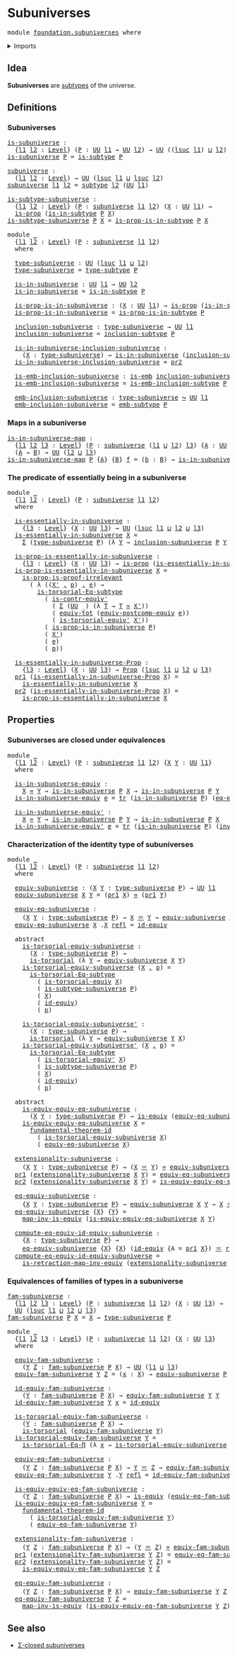# Subuniverses

<pre class="Agda"><a id="25" class="Keyword">module</a> <a id="32" href="foundation.subuniverses.html" class="Module">foundation.subuniverses</a> <a id="56" class="Keyword">where</a>
</pre>
<details><summary>Imports</summary>

<pre class="Agda"><a id="112" class="Keyword">open</a> <a id="117" class="Keyword">import</a> <a id="124" href="foundation.dependent-pair-types.html" class="Module">foundation.dependent-pair-types</a>
<a id="156" class="Keyword">open</a> <a id="161" class="Keyword">import</a> <a id="168" href="foundation.equality-dependent-function-types.html" class="Module">foundation.equality-dependent-function-types</a>
<a id="213" class="Keyword">open</a> <a id="218" class="Keyword">import</a> <a id="225" href="foundation.equivalences.html" class="Module">foundation.equivalences</a>
<a id="249" class="Keyword">open</a> <a id="254" class="Keyword">import</a> <a id="261" href="foundation.fundamental-theorem-of-identity-types.html" class="Module">foundation.fundamental-theorem-of-identity-types</a>
<a id="310" class="Keyword">open</a> <a id="315" class="Keyword">import</a> <a id="322" href="foundation.subtype-identity-principle.html" class="Module">foundation.subtype-identity-principle</a>
<a id="360" class="Keyword">open</a> <a id="365" class="Keyword">import</a> <a id="372" href="foundation.univalence.html" class="Module">foundation.univalence</a>
<a id="394" class="Keyword">open</a> <a id="399" class="Keyword">import</a> <a id="406" href="foundation.universe-levels.html" class="Module">foundation.universe-levels</a>

<a id="434" class="Keyword">open</a> <a id="439" class="Keyword">import</a> <a id="446" href="foundation-core.contractible-types.html" class="Module">foundation-core.contractible-types</a>
<a id="481" class="Keyword">open</a> <a id="486" class="Keyword">import</a> <a id="493" href="foundation-core.embeddings.html" class="Module">foundation-core.embeddings</a>
<a id="520" class="Keyword">open</a> <a id="525" class="Keyword">import</a> <a id="532" href="foundation-core.fibers-of-maps.html" class="Module">foundation-core.fibers-of-maps</a>
<a id="563" class="Keyword">open</a> <a id="568" class="Keyword">import</a> <a id="575" href="foundation-core.functoriality-dependent-pair-types.html" class="Module">foundation-core.functoriality-dependent-pair-types</a>
<a id="626" class="Keyword">open</a> <a id="631" class="Keyword">import</a> <a id="638" href="foundation-core.identity-types.html" class="Module">foundation-core.identity-types</a>
<a id="669" class="Keyword">open</a> <a id="674" class="Keyword">import</a> <a id="681" href="foundation-core.propositions.html" class="Module">foundation-core.propositions</a>
<a id="710" class="Keyword">open</a> <a id="715" class="Keyword">import</a> <a id="722" href="foundation-core.subtypes.html" class="Module">foundation-core.subtypes</a>
<a id="747" class="Keyword">open</a> <a id="752" class="Keyword">import</a> <a id="759" href="foundation-core.torsorial-type-families.html" class="Module">foundation-core.torsorial-type-families</a>
<a id="799" class="Keyword">open</a> <a id="804" class="Keyword">import</a> <a id="811" href="foundation-core.transport-along-identifications.html" class="Module">foundation-core.transport-along-identifications</a>
</pre>
</details>

## Idea

**Subuniverses** are [subtypes](foundation-core.subtypes.md) of the universe.

## Definitions

### Subuniverses

<pre class="Agda"><a id="is-subuniverse"></a><a id="1006" href="foundation.subuniverses.html#1006" class="Function">is-subuniverse</a> <a id="1021" class="Symbol">:</a>
  <a id="1025" class="Symbol">{</a><a id="1026" href="foundation.subuniverses.html#1026" class="Bound">l1</a> <a id="1029" href="foundation.subuniverses.html#1029" class="Bound">l2</a> <a id="1032" class="Symbol">:</a> <a id="1034" href="Agda.Primitive.html#742" class="Postulate">Level</a><a id="1039" class="Symbol">}</a> <a id="1041" class="Symbol">(</a><a id="1042" href="foundation.subuniverses.html#1042" class="Bound">P</a> <a id="1044" class="Symbol">:</a> <a id="1046" href="Agda.Primitive.html#388" class="Primitive">UU</a> <a id="1049" href="foundation.subuniverses.html#1026" class="Bound">l1</a> <a id="1052" class="Symbol">→</a> <a id="1054" href="Agda.Primitive.html#388" class="Primitive">UU</a> <a id="1057" href="foundation.subuniverses.html#1029" class="Bound">l2</a><a id="1059" class="Symbol">)</a> <a id="1061" class="Symbol">→</a> <a id="1063" href="Agda.Primitive.html#388" class="Primitive">UU</a> <a id="1066" class="Symbol">((</a><a id="1068" href="Agda.Primitive.html#931" class="Primitive">lsuc</a> <a id="1073" href="foundation.subuniverses.html#1026" class="Bound">l1</a><a id="1075" class="Symbol">)</a> <a id="1077" href="Agda.Primitive.html#961" class="Primitive Operator">⊔</a> <a id="1079" href="foundation.subuniverses.html#1029" class="Bound">l2</a><a id="1081" class="Symbol">)</a>
<a id="1083" href="foundation.subuniverses.html#1006" class="Function">is-subuniverse</a> <a id="1098" href="foundation.subuniverses.html#1098" class="Bound">P</a> <a id="1100" class="Symbol">=</a> <a id="1102" href="foundation-core.subtypes.html#1274" class="Function">is-subtype</a> <a id="1113" href="foundation.subuniverses.html#1098" class="Bound">P</a>

<a id="subuniverse"></a><a id="1116" href="foundation.subuniverses.html#1116" class="Function">subuniverse</a> <a id="1128" class="Symbol">:</a>
  <a id="1132" class="Symbol">(</a><a id="1133" href="foundation.subuniverses.html#1133" class="Bound">l1</a> <a id="1136" href="foundation.subuniverses.html#1136" class="Bound">l2</a> <a id="1139" class="Symbol">:</a> <a id="1141" href="Agda.Primitive.html#742" class="Postulate">Level</a><a id="1146" class="Symbol">)</a> <a id="1148" class="Symbol">→</a> <a id="1150" href="Agda.Primitive.html#388" class="Primitive">UU</a> <a id="1153" class="Symbol">(</a><a id="1154" href="Agda.Primitive.html#931" class="Primitive">lsuc</a> <a id="1159" href="foundation.subuniverses.html#1133" class="Bound">l1</a> <a id="1162" href="Agda.Primitive.html#961" class="Primitive Operator">⊔</a> <a id="1164" href="Agda.Primitive.html#931" class="Primitive">lsuc</a> <a id="1169" href="foundation.subuniverses.html#1136" class="Bound">l2</a><a id="1171" class="Symbol">)</a>
<a id="1173" href="foundation.subuniverses.html#1116" class="Function">subuniverse</a> <a id="1185" href="foundation.subuniverses.html#1185" class="Bound">l1</a> <a id="1188" href="foundation.subuniverses.html#1188" class="Bound">l2</a> <a id="1191" class="Symbol">=</a> <a id="1193" href="foundation-core.subtypes.html#1397" class="Function">subtype</a> <a id="1201" href="foundation.subuniverses.html#1188" class="Bound">l2</a> <a id="1204" class="Symbol">(</a><a id="1205" href="Agda.Primitive.html#388" class="Primitive">UU</a> <a id="1208" href="foundation.subuniverses.html#1185" class="Bound">l1</a><a id="1210" class="Symbol">)</a>

<a id="is-subtype-subuniverse"></a><a id="1213" href="foundation.subuniverses.html#1213" class="Function">is-subtype-subuniverse</a> <a id="1236" class="Symbol">:</a>
  <a id="1240" class="Symbol">{</a><a id="1241" href="foundation.subuniverses.html#1241" class="Bound">l1</a> <a id="1244" href="foundation.subuniverses.html#1244" class="Bound">l2</a> <a id="1247" class="Symbol">:</a> <a id="1249" href="Agda.Primitive.html#742" class="Postulate">Level</a><a id="1254" class="Symbol">}</a> <a id="1256" class="Symbol">(</a><a id="1257" href="foundation.subuniverses.html#1257" class="Bound">P</a> <a id="1259" class="Symbol">:</a> <a id="1261" href="foundation.subuniverses.html#1116" class="Function">subuniverse</a> <a id="1273" href="foundation.subuniverses.html#1241" class="Bound">l1</a> <a id="1276" href="foundation.subuniverses.html#1244" class="Bound">l2</a><a id="1278" class="Symbol">)</a> <a id="1280" class="Symbol">(</a><a id="1281" href="foundation.subuniverses.html#1281" class="Bound">X</a> <a id="1283" class="Symbol">:</a> <a id="1285" href="Agda.Primitive.html#388" class="Primitive">UU</a> <a id="1288" href="foundation.subuniverses.html#1241" class="Bound">l1</a><a id="1290" class="Symbol">)</a> <a id="1292" class="Symbol">→</a>
  <a id="1296" href="foundation-core.propositions.html#867" class="Function">is-prop</a> <a id="1304" class="Symbol">(</a><a id="1305" href="foundation-core.subtypes.html#1558" class="Function">is-in-subtype</a> <a id="1319" href="foundation.subuniverses.html#1257" class="Bound">P</a> <a id="1321" href="foundation.subuniverses.html#1281" class="Bound">X</a><a id="1322" class="Symbol">)</a>
<a id="1324" href="foundation.subuniverses.html#1213" class="Function">is-subtype-subuniverse</a> <a id="1347" href="foundation.subuniverses.html#1347" class="Bound">P</a> <a id="1349" href="foundation.subuniverses.html#1349" class="Bound">X</a> <a id="1351" class="Symbol">=</a> <a id="1353" href="foundation-core.subtypes.html#1623" class="Function">is-prop-is-in-subtype</a> <a id="1375" href="foundation.subuniverses.html#1347" class="Bound">P</a> <a id="1377" href="foundation.subuniverses.html#1349" class="Bound">X</a>

<a id="1380" class="Keyword">module</a> <a id="1387" href="foundation.subuniverses.html#1387" class="Module">_</a>
  <a id="1391" class="Symbol">{</a><a id="1392" href="foundation.subuniverses.html#1392" class="Bound">l1</a> <a id="1395" href="foundation.subuniverses.html#1395" class="Bound">l2</a> <a id="1398" class="Symbol">:</a> <a id="1400" href="Agda.Primitive.html#742" class="Postulate">Level</a><a id="1405" class="Symbol">}</a> <a id="1407" class="Symbol">(</a><a id="1408" href="foundation.subuniverses.html#1408" class="Bound">P</a> <a id="1410" class="Symbol">:</a> <a id="1412" href="foundation.subuniverses.html#1116" class="Function">subuniverse</a> <a id="1424" href="foundation.subuniverses.html#1392" class="Bound">l1</a> <a id="1427" href="foundation.subuniverses.html#1395" class="Bound">l2</a><a id="1429" class="Symbol">)</a>
  <a id="1433" class="Keyword">where</a>

  <a id="1442" href="foundation.subuniverses.html#1442" class="Function">type-subuniverse</a> <a id="1459" class="Symbol">:</a> <a id="1461" href="Agda.Primitive.html#388" class="Primitive">UU</a> <a id="1464" class="Symbol">(</a><a id="1465" href="Agda.Primitive.html#931" class="Primitive">lsuc</a> <a id="1470" href="foundation.subuniverses.html#1392" class="Bound">l1</a> <a id="1473" href="Agda.Primitive.html#961" class="Primitive Operator">⊔</a> <a id="1475" href="foundation.subuniverses.html#1395" class="Bound">l2</a><a id="1477" class="Symbol">)</a>
  <a id="1481" href="foundation.subuniverses.html#1442" class="Function">type-subuniverse</a> <a id="1498" class="Symbol">=</a> <a id="1500" href="foundation-core.subtypes.html#1738" class="Function">type-subtype</a> <a id="1513" href="foundation.subuniverses.html#1408" class="Bound">P</a>

  <a id="1518" href="foundation.subuniverses.html#1518" class="Function">is-in-subuniverse</a> <a id="1536" class="Symbol">:</a> <a id="1538" href="Agda.Primitive.html#388" class="Primitive">UU</a> <a id="1541" href="foundation.subuniverses.html#1392" class="Bound">l1</a> <a id="1544" class="Symbol">→</a> <a id="1546" href="Agda.Primitive.html#388" class="Primitive">UU</a> <a id="1549" href="foundation.subuniverses.html#1395" class="Bound">l2</a>
  <a id="1554" href="foundation.subuniverses.html#1518" class="Function">is-in-subuniverse</a> <a id="1572" class="Symbol">=</a> <a id="1574" href="foundation-core.subtypes.html#1558" class="Function">is-in-subtype</a> <a id="1588" href="foundation.subuniverses.html#1408" class="Bound">P</a>

  <a id="1593" href="foundation.subuniverses.html#1593" class="Function">is-prop-is-in-subuniverse</a> <a id="1619" class="Symbol">:</a> <a id="1621" class="Symbol">(</a><a id="1622" href="foundation.subuniverses.html#1622" class="Bound">X</a> <a id="1624" class="Symbol">:</a> <a id="1626" href="Agda.Primitive.html#388" class="Primitive">UU</a> <a id="1629" href="foundation.subuniverses.html#1392" class="Bound">l1</a><a id="1631" class="Symbol">)</a> <a id="1633" class="Symbol">→</a> <a id="1635" href="foundation-core.propositions.html#867" class="Function">is-prop</a> <a id="1643" class="Symbol">(</a><a id="1644" href="foundation.subuniverses.html#1518" class="Function">is-in-subuniverse</a> <a id="1662" href="foundation.subuniverses.html#1622" class="Bound">X</a><a id="1663" class="Symbol">)</a>
  <a id="1667" href="foundation.subuniverses.html#1593" class="Function">is-prop-is-in-subuniverse</a> <a id="1693" class="Symbol">=</a> <a id="1695" href="foundation-core.subtypes.html#1623" class="Function">is-prop-is-in-subtype</a> <a id="1717" href="foundation.subuniverses.html#1408" class="Bound">P</a>

  <a id="1722" href="foundation.subuniverses.html#1722" class="Function">inclusion-subuniverse</a> <a id="1744" class="Symbol">:</a> <a id="1746" href="foundation.subuniverses.html#1442" class="Function">type-subuniverse</a> <a id="1763" class="Symbol">→</a> <a id="1765" href="Agda.Primitive.html#388" class="Primitive">UU</a> <a id="1768" href="foundation.subuniverses.html#1392" class="Bound">l1</a>
  <a id="1773" href="foundation.subuniverses.html#1722" class="Function">inclusion-subuniverse</a> <a id="1795" class="Symbol">=</a> <a id="1797" href="foundation-core.subtypes.html#1804" class="Function">inclusion-subtype</a> <a id="1815" href="foundation.subuniverses.html#1408" class="Bound">P</a>

  <a id="1820" href="foundation.subuniverses.html#1820" class="Function">is-in-subuniverse-inclusion-subuniverse</a> <a id="1860" class="Symbol">:</a>
    <a id="1866" class="Symbol">(</a><a id="1867" href="foundation.subuniverses.html#1867" class="Bound">X</a> <a id="1869" class="Symbol">:</a> <a id="1871" href="foundation.subuniverses.html#1442" class="Function">type-subuniverse</a><a id="1887" class="Symbol">)</a> <a id="1889" class="Symbol">→</a> <a id="1891" href="foundation.subuniverses.html#1518" class="Function">is-in-subuniverse</a> <a id="1909" class="Symbol">(</a><a id="1910" href="foundation.subuniverses.html#1722" class="Function">inclusion-subuniverse</a> <a id="1932" href="foundation.subuniverses.html#1867" class="Bound">X</a><a id="1933" class="Symbol">)</a>
  <a id="1937" href="foundation.subuniverses.html#1820" class="Function">is-in-subuniverse-inclusion-subuniverse</a> <a id="1977" class="Symbol">=</a> <a id="1979" href="foundation.dependent-pair-types.html#615" class="Field">pr2</a>

  <a id="1986" href="foundation.subuniverses.html#1986" class="Function">is-emb-inclusion-subuniverse</a> <a id="2015" class="Symbol">:</a> <a id="2017" href="foundation-core.embeddings.html#1086" class="Function">is-emb</a> <a id="2024" href="foundation.subuniverses.html#1722" class="Function">inclusion-subuniverse</a>
  <a id="2048" href="foundation.subuniverses.html#1986" class="Function">is-emb-inclusion-subuniverse</a> <a id="2077" class="Symbol">=</a> <a id="2079" href="foundation-core.subtypes.html#4830" class="Function">is-emb-inclusion-subtype</a> <a id="2104" href="foundation.subuniverses.html#1408" class="Bound">P</a>

  <a id="2109" href="foundation.subuniverses.html#2109" class="Function">emb-inclusion-subuniverse</a> <a id="2135" class="Symbol">:</a> <a id="2137" href="foundation.subuniverses.html#1442" class="Function">type-subuniverse</a> <a id="2154" href="foundation-core.embeddings.html#1495" class="Function Operator">↪</a> <a id="2156" href="Agda.Primitive.html#388" class="Primitive">UU</a> <a id="2159" href="foundation.subuniverses.html#1392" class="Bound">l1</a>
  <a id="2164" href="foundation.subuniverses.html#2109" class="Function">emb-inclusion-subuniverse</a> <a id="2190" class="Symbol">=</a> <a id="2192" href="foundation-core.subtypes.html#4988" class="Function">emb-subtype</a> <a id="2204" href="foundation.subuniverses.html#1408" class="Bound">P</a>
</pre>
### Maps in a subuniverse

<pre class="Agda"><a id="is-in-subuniverse-map"></a><a id="2246" href="foundation.subuniverses.html#2246" class="Function">is-in-subuniverse-map</a> <a id="2268" class="Symbol">:</a>
  <a id="2272" class="Symbol">{</a><a id="2273" href="foundation.subuniverses.html#2273" class="Bound">l1</a> <a id="2276" href="foundation.subuniverses.html#2276" class="Bound">l2</a> <a id="2279" href="foundation.subuniverses.html#2279" class="Bound">l3</a> <a id="2282" class="Symbol">:</a> <a id="2284" href="Agda.Primitive.html#742" class="Postulate">Level</a><a id="2289" class="Symbol">}</a> <a id="2291" class="Symbol">(</a><a id="2292" href="foundation.subuniverses.html#2292" class="Bound">P</a> <a id="2294" class="Symbol">:</a> <a id="2296" href="foundation.subuniverses.html#1116" class="Function">subuniverse</a> <a id="2308" class="Symbol">(</a><a id="2309" href="foundation.subuniverses.html#2273" class="Bound">l1</a> <a id="2312" href="Agda.Primitive.html#961" class="Primitive Operator">⊔</a> <a id="2314" href="foundation.subuniverses.html#2276" class="Bound">l2</a><a id="2316" class="Symbol">)</a> <a id="2318" href="foundation.subuniverses.html#2279" class="Bound">l3</a><a id="2320" class="Symbol">)</a> <a id="2322" class="Symbol">{</a><a id="2323" href="foundation.subuniverses.html#2323" class="Bound">A</a> <a id="2325" class="Symbol">:</a> <a id="2327" href="Agda.Primitive.html#388" class="Primitive">UU</a> <a id="2330" href="foundation.subuniverses.html#2273" class="Bound">l1</a><a id="2332" class="Symbol">}</a> <a id="2334" class="Symbol">{</a><a id="2335" href="foundation.subuniverses.html#2335" class="Bound">B</a> <a id="2337" class="Symbol">:</a> <a id="2339" href="Agda.Primitive.html#388" class="Primitive">UU</a> <a id="2342" href="foundation.subuniverses.html#2276" class="Bound">l2</a><a id="2344" class="Symbol">}</a> <a id="2346" class="Symbol">→</a>
  <a id="2350" class="Symbol">(</a><a id="2351" href="foundation.subuniverses.html#2323" class="Bound">A</a> <a id="2353" class="Symbol">→</a> <a id="2355" href="foundation.subuniverses.html#2335" class="Bound">B</a><a id="2356" class="Symbol">)</a> <a id="2358" class="Symbol">→</a> <a id="2360" href="Agda.Primitive.html#388" class="Primitive">UU</a> <a id="2363" class="Symbol">(</a><a id="2364" href="foundation.subuniverses.html#2276" class="Bound">l2</a> <a id="2367" href="Agda.Primitive.html#961" class="Primitive Operator">⊔</a> <a id="2369" href="foundation.subuniverses.html#2279" class="Bound">l3</a><a id="2371" class="Symbol">)</a>
<a id="2373" href="foundation.subuniverses.html#2246" class="Function">is-in-subuniverse-map</a> <a id="2395" href="foundation.subuniverses.html#2395" class="Bound">P</a> <a id="2397" class="Symbol">{</a><a id="2398" href="foundation.subuniverses.html#2398" class="Bound">A</a><a id="2399" class="Symbol">}</a> <a id="2401" class="Symbol">{</a><a id="2402" href="foundation.subuniverses.html#2402" class="Bound">B</a><a id="2403" class="Symbol">}</a> <a id="2405" href="foundation.subuniverses.html#2405" class="Bound">f</a> <a id="2407" class="Symbol">=</a> <a id="2409" class="Symbol">(</a><a id="2410" href="foundation.subuniverses.html#2410" class="Bound">b</a> <a id="2412" class="Symbol">:</a> <a id="2414" href="foundation.subuniverses.html#2402" class="Bound">B</a><a id="2415" class="Symbol">)</a> <a id="2417" class="Symbol">→</a> <a id="2419" href="foundation.subuniverses.html#1518" class="Function">is-in-subuniverse</a> <a id="2437" href="foundation.subuniverses.html#2395" class="Bound">P</a> <a id="2439" class="Symbol">(</a><a id="2440" href="foundation-core.fibers-of-maps.html#938" class="Function">fiber</a> <a id="2446" href="foundation.subuniverses.html#2405" class="Bound">f</a> <a id="2448" href="foundation.subuniverses.html#2410" class="Bound">b</a><a id="2449" class="Symbol">)</a>
</pre>
### The predicate of essentially being in a subuniverse

<pre class="Agda"><a id="2521" class="Keyword">module</a> <a id="2528" href="foundation.subuniverses.html#2528" class="Module">_</a>
  <a id="2532" class="Symbol">{</a><a id="2533" href="foundation.subuniverses.html#2533" class="Bound">l1</a> <a id="2536" href="foundation.subuniverses.html#2536" class="Bound">l2</a> <a id="2539" class="Symbol">:</a> <a id="2541" href="Agda.Primitive.html#742" class="Postulate">Level</a><a id="2546" class="Symbol">}</a> <a id="2548" class="Symbol">(</a><a id="2549" href="foundation.subuniverses.html#2549" class="Bound">P</a> <a id="2551" class="Symbol">:</a> <a id="2553" href="foundation.subuniverses.html#1116" class="Function">subuniverse</a> <a id="2565" href="foundation.subuniverses.html#2533" class="Bound">l1</a> <a id="2568" href="foundation.subuniverses.html#2536" class="Bound">l2</a><a id="2570" class="Symbol">)</a>
  <a id="2574" class="Keyword">where</a>

  <a id="2583" href="foundation.subuniverses.html#2583" class="Function">is-essentially-in-subuniverse</a> <a id="2613" class="Symbol">:</a>
    <a id="2619" class="Symbol">{</a><a id="2620" href="foundation.subuniverses.html#2620" class="Bound">l3</a> <a id="2623" class="Symbol">:</a> <a id="2625" href="Agda.Primitive.html#742" class="Postulate">Level</a><a id="2630" class="Symbol">}</a> <a id="2632" class="Symbol">(</a><a id="2633" href="foundation.subuniverses.html#2633" class="Bound">X</a> <a id="2635" class="Symbol">:</a> <a id="2637" href="Agda.Primitive.html#388" class="Primitive">UU</a> <a id="2640" href="foundation.subuniverses.html#2620" class="Bound">l3</a><a id="2642" class="Symbol">)</a> <a id="2644" class="Symbol">→</a> <a id="2646" href="Agda.Primitive.html#388" class="Primitive">UU</a> <a id="2649" class="Symbol">(</a><a id="2650" href="Agda.Primitive.html#931" class="Primitive">lsuc</a> <a id="2655" href="foundation.subuniverses.html#2533" class="Bound">l1</a> <a id="2658" href="Agda.Primitive.html#961" class="Primitive Operator">⊔</a> <a id="2660" href="foundation.subuniverses.html#2536" class="Bound">l2</a> <a id="2663" href="Agda.Primitive.html#961" class="Primitive Operator">⊔</a> <a id="2665" href="foundation.subuniverses.html#2620" class="Bound">l3</a><a id="2667" class="Symbol">)</a>
  <a id="2671" href="foundation.subuniverses.html#2583" class="Function">is-essentially-in-subuniverse</a> <a id="2701" href="foundation.subuniverses.html#2701" class="Bound">X</a> <a id="2703" class="Symbol">=</a>
    <a id="2709" href="foundation.dependent-pair-types.html#505" class="Record">Σ</a> <a id="2711" class="Symbol">(</a><a id="2712" href="foundation.subuniverses.html#1442" class="Function">type-subuniverse</a> <a id="2729" href="foundation.subuniverses.html#2549" class="Bound">P</a><a id="2730" class="Symbol">)</a> <a id="2732" class="Symbol">(λ</a> <a id="2735" href="foundation.subuniverses.html#2735" class="Bound">Y</a> <a id="2737" class="Symbol">→</a> <a id="2739" href="foundation.subuniverses.html#1722" class="Function">inclusion-subuniverse</a> <a id="2761" href="foundation.subuniverses.html#2549" class="Bound">P</a> <a id="2763" href="foundation.subuniverses.html#2735" class="Bound">Y</a> <a id="2765" href="foundation-core.equivalences.html#2669" class="Function Operator">≃</a> <a id="2767" href="foundation.subuniverses.html#2701" class="Bound">X</a><a id="2768" class="Symbol">)</a>

  <a id="2773" href="foundation.subuniverses.html#2773" class="Function">is-prop-is-essentially-in-subuniverse</a> <a id="2811" class="Symbol">:</a>
    <a id="2817" class="Symbol">{</a><a id="2818" href="foundation.subuniverses.html#2818" class="Bound">l3</a> <a id="2821" class="Symbol">:</a> <a id="2823" href="Agda.Primitive.html#742" class="Postulate">Level</a><a id="2828" class="Symbol">}</a> <a id="2830" class="Symbol">(</a><a id="2831" href="foundation.subuniverses.html#2831" class="Bound">X</a> <a id="2833" class="Symbol">:</a> <a id="2835" href="Agda.Primitive.html#388" class="Primitive">UU</a> <a id="2838" href="foundation.subuniverses.html#2818" class="Bound">l3</a><a id="2840" class="Symbol">)</a> <a id="2842" class="Symbol">→</a> <a id="2844" href="foundation-core.propositions.html#867" class="Function">is-prop</a> <a id="2852" class="Symbol">(</a><a id="2853" href="foundation.subuniverses.html#2583" class="Function">is-essentially-in-subuniverse</a> <a id="2883" href="foundation.subuniverses.html#2831" class="Bound">X</a><a id="2884" class="Symbol">)</a>
  <a id="2888" href="foundation.subuniverses.html#2773" class="Function">is-prop-is-essentially-in-subuniverse</a> <a id="2926" href="foundation.subuniverses.html#2926" class="Bound">X</a> <a id="2928" class="Symbol">=</a>
    <a id="2934" href="foundation-core.propositions.html#2764" class="Function">is-prop-is-proof-irrelevant</a>
      <a id="2968" class="Symbol">(</a> <a id="2970" class="Symbol">λ</a> <a id="2972" class="Symbol">((</a><a id="2974" href="foundation.subuniverses.html#2974" class="Bound">X&#39;</a> <a id="2977" href="foundation.dependent-pair-types.html#689" class="InductiveConstructor Operator">,</a> <a id="2979" href="foundation.subuniverses.html#2979" class="Bound">p</a><a id="2980" class="Symbol">)</a> <a id="2982" href="foundation.dependent-pair-types.html#689" class="InductiveConstructor Operator">,</a> <a id="2984" href="foundation.subuniverses.html#2984" class="Bound">e</a><a id="2985" class="Symbol">)</a> <a id="2987" class="Symbol">→</a>
        <a id="2997" href="foundation.subtype-identity-principle.html#1328" class="Function">is-torsorial-Eq-subtype</a>
          <a id="3031" class="Symbol">(</a> <a id="3033" href="foundation-core.contractible-types.html#4125" class="Function">is-contr-equiv&#39;</a>
            <a id="3061" class="Symbol">(</a> <a id="3063" href="foundation.dependent-pair-types.html#505" class="Record">Σ</a> <a id="3065" class="Symbol">(</a><a id="3066" href="Agda.Primitive.html#388" class="Primitive">UU</a> <a id="3069" class="Symbol">_)</a> <a id="3072" class="Symbol">(λ</a> <a id="3075" href="foundation.subuniverses.html#3075" class="Bound">T</a> <a id="3077" class="Symbol">→</a> <a id="3079" href="foundation.subuniverses.html#3075" class="Bound">T</a> <a id="3081" href="foundation-core.equivalences.html#2669" class="Function Operator">≃</a> <a id="3083" href="foundation.subuniverses.html#2974" class="Bound">X&#39;</a><a id="3085" class="Symbol">))</a>
            <a id="3100" class="Symbol">(</a> <a id="3102" href="foundation-core.functoriality-dependent-pair-types.html#6989" class="Function">equiv-tot</a> <a id="3112" class="Symbol">(</a><a id="3113" href="foundation.equivalences.html#23566" class="Function">equiv-postcomp-equiv</a> <a id="3134" href="foundation.subuniverses.html#2984" class="Bound">e</a><a id="3135" class="Symbol">))</a>
            <a id="3150" class="Symbol">(</a> <a id="3152" href="foundation.univalence.html#3228" class="Function">is-torsorial-equiv&#39;</a> <a id="3172" href="foundation.subuniverses.html#2974" class="Bound">X&#39;</a><a id="3174" class="Symbol">))</a>
          <a id="3187" class="Symbol">(</a> <a id="3189" href="foundation.subuniverses.html#1593" class="Function">is-prop-is-in-subuniverse</a> <a id="3215" href="foundation.subuniverses.html#2549" class="Bound">P</a><a id="3216" class="Symbol">)</a>
          <a id="3228" class="Symbol">(</a> <a id="3230" href="foundation.subuniverses.html#2974" class="Bound">X&#39;</a><a id="3232" class="Symbol">)</a>
          <a id="3244" class="Symbol">(</a> <a id="3246" href="foundation.subuniverses.html#2984" class="Bound">e</a><a id="3247" class="Symbol">)</a>
          <a id="3259" class="Symbol">(</a> <a id="3261" href="foundation.subuniverses.html#2979" class="Bound">p</a><a id="3262" class="Symbol">))</a>

  <a id="3268" href="foundation.subuniverses.html#3268" class="Function">is-essentially-in-subuniverse-Prop</a> <a id="3303" class="Symbol">:</a>
    <a id="3309" class="Symbol">{</a><a id="3310" href="foundation.subuniverses.html#3310" class="Bound">l3</a> <a id="3313" class="Symbol">:</a> <a id="3315" href="Agda.Primitive.html#742" class="Postulate">Level</a><a id="3320" class="Symbol">}</a> <a id="3322" class="Symbol">(</a><a id="3323" href="foundation.subuniverses.html#3323" class="Bound">X</a> <a id="3325" class="Symbol">:</a> <a id="3327" href="Agda.Primitive.html#388" class="Primitive">UU</a> <a id="3330" href="foundation.subuniverses.html#3310" class="Bound">l3</a><a id="3332" class="Symbol">)</a> <a id="3334" class="Symbol">→</a> <a id="3336" href="foundation-core.propositions.html#949" class="Function">Prop</a> <a id="3341" class="Symbol">(</a><a id="3342" href="Agda.Primitive.html#931" class="Primitive">lsuc</a> <a id="3347" href="foundation.subuniverses.html#2533" class="Bound">l1</a> <a id="3350" href="Agda.Primitive.html#961" class="Primitive Operator">⊔</a> <a id="3352" href="foundation.subuniverses.html#2536" class="Bound">l2</a> <a id="3355" href="Agda.Primitive.html#961" class="Primitive Operator">⊔</a> <a id="3357" href="foundation.subuniverses.html#3310" class="Bound">l3</a><a id="3359" class="Symbol">)</a>
  <a id="3363" href="foundation.dependent-pair-types.html#603" class="Field">pr1</a> <a id="3367" class="Symbol">(</a><a id="3368" href="foundation.subuniverses.html#3268" class="Function">is-essentially-in-subuniverse-Prop</a> <a id="3403" href="foundation.subuniverses.html#3403" class="Bound">X</a><a id="3404" class="Symbol">)</a> <a id="3406" class="Symbol">=</a>
    <a id="3412" href="foundation.subuniverses.html#2583" class="Function">is-essentially-in-subuniverse</a> <a id="3442" href="foundation.subuniverses.html#3403" class="Bound">X</a>
  <a id="3446" href="foundation.dependent-pair-types.html#615" class="Field">pr2</a> <a id="3450" class="Symbol">(</a><a id="3451" href="foundation.subuniverses.html#3268" class="Function">is-essentially-in-subuniverse-Prop</a> <a id="3486" href="foundation.subuniverses.html#3486" class="Bound">X</a><a id="3487" class="Symbol">)</a> <a id="3489" class="Symbol">=</a>
    <a id="3495" href="foundation.subuniverses.html#2773" class="Function">is-prop-is-essentially-in-subuniverse</a> <a id="3533" href="foundation.subuniverses.html#3486" class="Bound">X</a>
</pre>
## Properties

### Subuniverses are closed under equivalences

<pre class="Agda"><a id="3611" class="Keyword">module</a> <a id="3618" href="foundation.subuniverses.html#3618" class="Module">_</a>
  <a id="3622" class="Symbol">{</a><a id="3623" href="foundation.subuniverses.html#3623" class="Bound">l1</a> <a id="3626" href="foundation.subuniverses.html#3626" class="Bound">l2</a> <a id="3629" class="Symbol">:</a> <a id="3631" href="Agda.Primitive.html#742" class="Postulate">Level</a><a id="3636" class="Symbol">}</a> <a id="3638" class="Symbol">(</a><a id="3639" href="foundation.subuniverses.html#3639" class="Bound">P</a> <a id="3641" class="Symbol">:</a> <a id="3643" href="foundation.subuniverses.html#1116" class="Function">subuniverse</a> <a id="3655" href="foundation.subuniverses.html#3623" class="Bound">l1</a> <a id="3658" href="foundation.subuniverses.html#3626" class="Bound">l2</a><a id="3660" class="Symbol">)</a> <a id="3662" class="Symbol">{</a><a id="3663" href="foundation.subuniverses.html#3663" class="Bound">X</a> <a id="3665" href="foundation.subuniverses.html#3665" class="Bound">Y</a> <a id="3667" class="Symbol">:</a> <a id="3669" href="Agda.Primitive.html#388" class="Primitive">UU</a> <a id="3672" href="foundation.subuniverses.html#3623" class="Bound">l1</a><a id="3674" class="Symbol">}</a>
  <a id="3678" class="Keyword">where</a>

  <a id="3687" href="foundation.subuniverses.html#3687" class="Function">is-in-subuniverse-equiv</a> <a id="3711" class="Symbol">:</a>
    <a id="3717" href="foundation.subuniverses.html#3663" class="Bound">X</a> <a id="3719" href="foundation-core.equivalences.html#2669" class="Function Operator">≃</a> <a id="3721" href="foundation.subuniverses.html#3665" class="Bound">Y</a> <a id="3723" class="Symbol">→</a> <a id="3725" href="foundation.subuniverses.html#1518" class="Function">is-in-subuniverse</a> <a id="3743" href="foundation.subuniverses.html#3639" class="Bound">P</a> <a id="3745" href="foundation.subuniverses.html#3663" class="Bound">X</a> <a id="3747" class="Symbol">→</a> <a id="3749" href="foundation.subuniverses.html#1518" class="Function">is-in-subuniverse</a> <a id="3767" href="foundation.subuniverses.html#3639" class="Bound">P</a> <a id="3769" href="foundation.subuniverses.html#3665" class="Bound">Y</a>
  <a id="3773" href="foundation.subuniverses.html#3687" class="Function">is-in-subuniverse-equiv</a> <a id="3797" href="foundation.subuniverses.html#3797" class="Bound">e</a> <a id="3799" class="Symbol">=</a> <a id="3801" href="foundation-core.transport-along-identifications.html#832" class="Function">tr</a> <a id="3804" class="Symbol">(</a><a id="3805" href="foundation.subuniverses.html#1518" class="Function">is-in-subuniverse</a> <a id="3823" href="foundation.subuniverses.html#3639" class="Bound">P</a><a id="3824" class="Symbol">)</a> <a id="3826" class="Symbol">(</a><a id="3827" href="foundation.univalence.html#1492" class="Function">eq-equiv</a> <a id="3836" href="foundation.subuniverses.html#3797" class="Bound">e</a><a id="3837" class="Symbol">)</a>

  <a id="3842" href="foundation.subuniverses.html#3842" class="Function">is-in-subuniverse-equiv&#39;</a> <a id="3867" class="Symbol">:</a>
    <a id="3873" href="foundation.subuniverses.html#3663" class="Bound">X</a> <a id="3875" href="foundation-core.equivalences.html#2669" class="Function Operator">≃</a> <a id="3877" href="foundation.subuniverses.html#3665" class="Bound">Y</a> <a id="3879" class="Symbol">→</a> <a id="3881" href="foundation.subuniverses.html#1518" class="Function">is-in-subuniverse</a> <a id="3899" href="foundation.subuniverses.html#3639" class="Bound">P</a> <a id="3901" href="foundation.subuniverses.html#3665" class="Bound">Y</a> <a id="3903" class="Symbol">→</a> <a id="3905" href="foundation.subuniverses.html#1518" class="Function">is-in-subuniverse</a> <a id="3923" href="foundation.subuniverses.html#3639" class="Bound">P</a> <a id="3925" href="foundation.subuniverses.html#3663" class="Bound">X</a>
  <a id="3929" href="foundation.subuniverses.html#3842" class="Function">is-in-subuniverse-equiv&#39;</a> <a id="3954" href="foundation.subuniverses.html#3954" class="Bound">e</a> <a id="3956" class="Symbol">=</a> <a id="3958" href="foundation-core.transport-along-identifications.html#832" class="Function">tr</a> <a id="3961" class="Symbol">(</a><a id="3962" href="foundation.subuniverses.html#1518" class="Function">is-in-subuniverse</a> <a id="3980" href="foundation.subuniverses.html#3639" class="Bound">P</a><a id="3981" class="Symbol">)</a> <a id="3983" class="Symbol">(</a><a id="3984" href="foundation-core.identity-types.html#3206" class="Function">inv</a> <a id="3988" class="Symbol">(</a><a id="3989" href="foundation.univalence.html#1492" class="Function">eq-equiv</a> <a id="3998" href="foundation.subuniverses.html#3954" class="Bound">e</a><a id="3999" class="Symbol">))</a>
</pre>
### Characterization of the identity type of subuniverses

<pre class="Agda"><a id="4074" class="Keyword">module</a> <a id="4081" href="foundation.subuniverses.html#4081" class="Module">_</a>
  <a id="4085" class="Symbol">{</a><a id="4086" href="foundation.subuniverses.html#4086" class="Bound">l1</a> <a id="4089" href="foundation.subuniverses.html#4089" class="Bound">l2</a> <a id="4092" class="Symbol">:</a> <a id="4094" href="Agda.Primitive.html#742" class="Postulate">Level</a><a id="4099" class="Symbol">}</a> <a id="4101" class="Symbol">(</a><a id="4102" href="foundation.subuniverses.html#4102" class="Bound">P</a> <a id="4104" class="Symbol">:</a> <a id="4106" href="foundation.subuniverses.html#1116" class="Function">subuniverse</a> <a id="4118" href="foundation.subuniverses.html#4086" class="Bound">l1</a> <a id="4121" href="foundation.subuniverses.html#4089" class="Bound">l2</a><a id="4123" class="Symbol">)</a>
  <a id="4127" class="Keyword">where</a>

  <a id="4136" href="foundation.subuniverses.html#4136" class="Function">equiv-subuniverse</a> <a id="4154" class="Symbol">:</a> <a id="4156" class="Symbol">(</a><a id="4157" href="foundation.subuniverses.html#4157" class="Bound">X</a> <a id="4159" href="foundation.subuniverses.html#4159" class="Bound">Y</a> <a id="4161" class="Symbol">:</a> <a id="4163" href="foundation.subuniverses.html#1442" class="Function">type-subuniverse</a> <a id="4180" href="foundation.subuniverses.html#4102" class="Bound">P</a><a id="4181" class="Symbol">)</a> <a id="4183" class="Symbol">→</a> <a id="4185" href="Agda.Primitive.html#388" class="Primitive">UU</a> <a id="4188" href="foundation.subuniverses.html#4086" class="Bound">l1</a>
  <a id="4193" href="foundation.subuniverses.html#4136" class="Function">equiv-subuniverse</a> <a id="4211" href="foundation.subuniverses.html#4211" class="Bound">X</a> <a id="4213" href="foundation.subuniverses.html#4213" class="Bound">Y</a> <a id="4215" class="Symbol">=</a> <a id="4217" class="Symbol">(</a><a id="4218" href="foundation.dependent-pair-types.html#603" class="Field">pr1</a> <a id="4222" href="foundation.subuniverses.html#4211" class="Bound">X</a><a id="4223" class="Symbol">)</a> <a id="4225" href="foundation-core.equivalences.html#2669" class="Function Operator">≃</a> <a id="4227" class="Symbol">(</a><a id="4228" href="foundation.dependent-pair-types.html#603" class="Field">pr1</a> <a id="4232" href="foundation.subuniverses.html#4213" class="Bound">Y</a><a id="4233" class="Symbol">)</a>

  <a id="4238" href="foundation.subuniverses.html#4238" class="Function">equiv-eq-subuniverse</a> <a id="4259" class="Symbol">:</a>
    <a id="4265" class="Symbol">(</a><a id="4266" href="foundation.subuniverses.html#4266" class="Bound">X</a> <a id="4268" href="foundation.subuniverses.html#4268" class="Bound">Y</a> <a id="4270" class="Symbol">:</a> <a id="4272" href="foundation.subuniverses.html#1442" class="Function">type-subuniverse</a> <a id="4289" href="foundation.subuniverses.html#4102" class="Bound">P</a><a id="4290" class="Symbol">)</a> <a id="4292" class="Symbol">→</a> <a id="4294" href="foundation.subuniverses.html#4266" class="Bound">X</a> <a id="4296" href="foundation-core.identity-types.html#1953" class="Function Operator">＝</a> <a id="4298" href="foundation.subuniverses.html#4268" class="Bound">Y</a> <a id="4300" class="Symbol">→</a> <a id="4302" href="foundation.subuniverses.html#4136" class="Function">equiv-subuniverse</a> <a id="4320" href="foundation.subuniverses.html#4266" class="Bound">X</a> <a id="4322" href="foundation.subuniverses.html#4268" class="Bound">Y</a>
  <a id="4326" href="foundation.subuniverses.html#4238" class="Function">equiv-eq-subuniverse</a> <a id="4347" href="foundation.subuniverses.html#4347" class="Bound">X</a> <a id="4349" class="DottedPattern Symbol">.</a><a id="4350" href="foundation.subuniverses.html#4347" class="DottedPattern Bound">X</a> <a id="4352" href="foundation-core.identity-types.html#1922" class="InductiveConstructor">refl</a> <a id="4357" class="Symbol">=</a> <a id="4359" href="foundation-core.equivalences.html#4037" class="Function">id-equiv</a>

  <a id="4371" class="Keyword">abstract</a>
    <a id="4384" href="foundation.subuniverses.html#4384" class="Function">is-torsorial-equiv-subuniverse</a> <a id="4415" class="Symbol">:</a>
      <a id="4423" class="Symbol">(</a><a id="4424" href="foundation.subuniverses.html#4424" class="Bound">X</a> <a id="4426" class="Symbol">:</a> <a id="4428" href="foundation.subuniverses.html#1442" class="Function">type-subuniverse</a> <a id="4445" href="foundation.subuniverses.html#4102" class="Bound">P</a><a id="4446" class="Symbol">)</a> <a id="4448" class="Symbol">→</a>
      <a id="4456" href="foundation-core.torsorial-type-families.html#1012" class="Function">is-torsorial</a> <a id="4469" class="Symbol">(λ</a> <a id="4472" href="foundation.subuniverses.html#4472" class="Bound">Y</a> <a id="4474" class="Symbol">→</a> <a id="4476" href="foundation.subuniverses.html#4136" class="Function">equiv-subuniverse</a> <a id="4494" href="foundation.subuniverses.html#4424" class="Bound">X</a> <a id="4496" href="foundation.subuniverses.html#4472" class="Bound">Y</a><a id="4497" class="Symbol">)</a>
    <a id="4503" href="foundation.subuniverses.html#4384" class="Function">is-torsorial-equiv-subuniverse</a> <a id="4534" class="Symbol">(</a><a id="4535" href="foundation.subuniverses.html#4535" class="Bound">X</a> <a id="4537" href="foundation.dependent-pair-types.html#689" class="InductiveConstructor Operator">,</a> <a id="4539" href="foundation.subuniverses.html#4539" class="Bound">p</a><a id="4540" class="Symbol">)</a> <a id="4542" class="Symbol">=</a>
      <a id="4550" href="foundation.subtype-identity-principle.html#1328" class="Function">is-torsorial-Eq-subtype</a>
        <a id="4582" class="Symbol">(</a> <a id="4584" href="foundation.univalence.html#3061" class="Function">is-torsorial-equiv</a> <a id="4603" href="foundation.subuniverses.html#4535" class="Bound">X</a><a id="4604" class="Symbol">)</a>
        <a id="4614" class="Symbol">(</a> <a id="4616" href="foundation.subuniverses.html#1213" class="Function">is-subtype-subuniverse</a> <a id="4639" href="foundation.subuniverses.html#4102" class="Bound">P</a><a id="4640" class="Symbol">)</a>
        <a id="4650" class="Symbol">(</a> <a id="4652" href="foundation.subuniverses.html#4535" class="Bound">X</a><a id="4653" class="Symbol">)</a>
        <a id="4663" class="Symbol">(</a> <a id="4665" href="foundation-core.equivalences.html#4037" class="Function">id-equiv</a><a id="4673" class="Symbol">)</a>
        <a id="4683" class="Symbol">(</a> <a id="4685" href="foundation.subuniverses.html#4539" class="Bound">p</a><a id="4686" class="Symbol">)</a>

    <a id="4693" href="foundation.subuniverses.html#4693" class="Function">is-torsorial-equiv-subuniverse&#39;</a> <a id="4725" class="Symbol">:</a>
      <a id="4733" class="Symbol">(</a><a id="4734" href="foundation.subuniverses.html#4734" class="Bound">X</a> <a id="4736" class="Symbol">:</a> <a id="4738" href="foundation.subuniverses.html#1442" class="Function">type-subuniverse</a> <a id="4755" href="foundation.subuniverses.html#4102" class="Bound">P</a><a id="4756" class="Symbol">)</a> <a id="4758" class="Symbol">→</a>
      <a id="4766" href="foundation-core.torsorial-type-families.html#1012" class="Function">is-torsorial</a> <a id="4779" class="Symbol">(λ</a> <a id="4782" href="foundation.subuniverses.html#4782" class="Bound">Y</a> <a id="4784" class="Symbol">→</a> <a id="4786" href="foundation.subuniverses.html#4136" class="Function">equiv-subuniverse</a> <a id="4804" href="foundation.subuniverses.html#4782" class="Bound">Y</a> <a id="4806" href="foundation.subuniverses.html#4734" class="Bound">X</a><a id="4807" class="Symbol">)</a>
    <a id="4813" href="foundation.subuniverses.html#4693" class="Function">is-torsorial-equiv-subuniverse&#39;</a> <a id="4845" class="Symbol">(</a><a id="4846" href="foundation.subuniverses.html#4846" class="Bound">X</a> <a id="4848" href="foundation.dependent-pair-types.html#689" class="InductiveConstructor Operator">,</a> <a id="4850" href="foundation.subuniverses.html#4850" class="Bound">p</a><a id="4851" class="Symbol">)</a> <a id="4853" class="Symbol">=</a>
      <a id="4861" href="foundation.subtype-identity-principle.html#1328" class="Function">is-torsorial-Eq-subtype</a>
        <a id="4893" class="Symbol">(</a> <a id="4895" href="foundation.univalence.html#3228" class="Function">is-torsorial-equiv&#39;</a> <a id="4915" href="foundation.subuniverses.html#4846" class="Bound">X</a><a id="4916" class="Symbol">)</a>
        <a id="4926" class="Symbol">(</a> <a id="4928" href="foundation.subuniverses.html#1213" class="Function">is-subtype-subuniverse</a> <a id="4951" href="foundation.subuniverses.html#4102" class="Bound">P</a><a id="4952" class="Symbol">)</a>
        <a id="4962" class="Symbol">(</a> <a id="4964" href="foundation.subuniverses.html#4846" class="Bound">X</a><a id="4965" class="Symbol">)</a>
        <a id="4975" class="Symbol">(</a> <a id="4977" href="foundation-core.equivalences.html#4037" class="Function">id-equiv</a><a id="4985" class="Symbol">)</a>
        <a id="4995" class="Symbol">(</a> <a id="4997" href="foundation.subuniverses.html#4850" class="Bound">p</a><a id="4998" class="Symbol">)</a>

  <a id="5003" class="Keyword">abstract</a>
    <a id="5016" href="foundation.subuniverses.html#5016" class="Function">is-equiv-equiv-eq-subuniverse</a> <a id="5046" class="Symbol">:</a>
      <a id="5054" class="Symbol">(</a><a id="5055" href="foundation.subuniverses.html#5055" class="Bound">X</a> <a id="5057" href="foundation.subuniverses.html#5057" class="Bound">Y</a> <a id="5059" class="Symbol">:</a> <a id="5061" href="foundation.subuniverses.html#1442" class="Function">type-subuniverse</a> <a id="5078" href="foundation.subuniverses.html#4102" class="Bound">P</a><a id="5079" class="Symbol">)</a> <a id="5081" class="Symbol">→</a> <a id="5083" href="foundation-core.equivalences.html#1647" class="Function">is-equiv</a> <a id="5092" class="Symbol">(</a><a id="5093" href="foundation.subuniverses.html#4238" class="Function">equiv-eq-subuniverse</a> <a id="5114" href="foundation.subuniverses.html#5055" class="Bound">X</a> <a id="5116" href="foundation.subuniverses.html#5057" class="Bound">Y</a><a id="5117" class="Symbol">)</a>
    <a id="5123" href="foundation.subuniverses.html#5016" class="Function">is-equiv-equiv-eq-subuniverse</a> <a id="5153" href="foundation.subuniverses.html#5153" class="Bound">X</a> <a id="5155" class="Symbol">=</a>
      <a id="5163" href="foundation.fundamental-theorem-of-identity-types.html#1950" class="Function">fundamental-theorem-id</a>
        <a id="5194" class="Symbol">(</a> <a id="5196" href="foundation.subuniverses.html#4384" class="Function">is-torsorial-equiv-subuniverse</a> <a id="5227" href="foundation.subuniverses.html#5153" class="Bound">X</a><a id="5228" class="Symbol">)</a>
        <a id="5238" class="Symbol">(</a> <a id="5240" href="foundation.subuniverses.html#4238" class="Function">equiv-eq-subuniverse</a> <a id="5261" href="foundation.subuniverses.html#5153" class="Bound">X</a><a id="5262" class="Symbol">)</a>

  <a id="5267" href="foundation.subuniverses.html#5267" class="Function">extensionality-subuniverse</a> <a id="5294" class="Symbol">:</a>
    <a id="5300" class="Symbol">(</a><a id="5301" href="foundation.subuniverses.html#5301" class="Bound">X</a> <a id="5303" href="foundation.subuniverses.html#5303" class="Bound">Y</a> <a id="5305" class="Symbol">:</a> <a id="5307" href="foundation.subuniverses.html#1442" class="Function">type-subuniverse</a> <a id="5324" href="foundation.subuniverses.html#4102" class="Bound">P</a><a id="5325" class="Symbol">)</a> <a id="5327" class="Symbol">→</a> <a id="5329" class="Symbol">(</a><a id="5330" href="foundation.subuniverses.html#5301" class="Bound">X</a> <a id="5332" href="foundation-core.identity-types.html#1953" class="Function Operator">＝</a> <a id="5334" href="foundation.subuniverses.html#5303" class="Bound">Y</a><a id="5335" class="Symbol">)</a> <a id="5337" href="foundation-core.equivalences.html#2669" class="Function Operator">≃</a> <a id="5339" href="foundation.subuniverses.html#4136" class="Function">equiv-subuniverse</a> <a id="5357" href="foundation.subuniverses.html#5301" class="Bound">X</a> <a id="5359" href="foundation.subuniverses.html#5303" class="Bound">Y</a>
  <a id="5363" href="foundation.dependent-pair-types.html#603" class="Field">pr1</a> <a id="5367" class="Symbol">(</a><a id="5368" href="foundation.subuniverses.html#5267" class="Function">extensionality-subuniverse</a> <a id="5395" href="foundation.subuniverses.html#5395" class="Bound">X</a> <a id="5397" href="foundation.subuniverses.html#5397" class="Bound">Y</a><a id="5398" class="Symbol">)</a> <a id="5400" class="Symbol">=</a> <a id="5402" href="foundation.subuniverses.html#4238" class="Function">equiv-eq-subuniverse</a> <a id="5423" href="foundation.subuniverses.html#5395" class="Bound">X</a> <a id="5425" href="foundation.subuniverses.html#5397" class="Bound">Y</a>
  <a id="5429" href="foundation.dependent-pair-types.html#615" class="Field">pr2</a> <a id="5433" class="Symbol">(</a><a id="5434" href="foundation.subuniverses.html#5267" class="Function">extensionality-subuniverse</a> <a id="5461" href="foundation.subuniverses.html#5461" class="Bound">X</a> <a id="5463" href="foundation.subuniverses.html#5463" class="Bound">Y</a><a id="5464" class="Symbol">)</a> <a id="5466" class="Symbol">=</a> <a id="5468" href="foundation.subuniverses.html#5016" class="Function">is-equiv-equiv-eq-subuniverse</a> <a id="5498" href="foundation.subuniverses.html#5461" class="Bound">X</a> <a id="5500" href="foundation.subuniverses.html#5463" class="Bound">Y</a>

  <a id="5505" href="foundation.subuniverses.html#5505" class="Function">eq-equiv-subuniverse</a> <a id="5526" class="Symbol">:</a>
    <a id="5532" class="Symbol">{</a><a id="5533" href="foundation.subuniverses.html#5533" class="Bound">X</a> <a id="5535" href="foundation.subuniverses.html#5535" class="Bound">Y</a> <a id="5537" class="Symbol">:</a> <a id="5539" href="foundation.subuniverses.html#1442" class="Function">type-subuniverse</a> <a id="5556" href="foundation.subuniverses.html#4102" class="Bound">P</a><a id="5557" class="Symbol">}</a> <a id="5559" class="Symbol">→</a> <a id="5561" href="foundation.subuniverses.html#4136" class="Function">equiv-subuniverse</a> <a id="5579" href="foundation.subuniverses.html#5533" class="Bound">X</a> <a id="5581" href="foundation.subuniverses.html#5535" class="Bound">Y</a> <a id="5583" class="Symbol">→</a> <a id="5585" href="foundation.subuniverses.html#5533" class="Bound">X</a> <a id="5587" href="foundation-core.identity-types.html#1953" class="Function Operator">＝</a> <a id="5589" href="foundation.subuniverses.html#5535" class="Bound">Y</a>
  <a id="5593" href="foundation.subuniverses.html#5505" class="Function">eq-equiv-subuniverse</a> <a id="5614" class="Symbol">{</a><a id="5615" href="foundation.subuniverses.html#5615" class="Bound">X</a><a id="5616" class="Symbol">}</a> <a id="5618" class="Symbol">{</a><a id="5619" href="foundation.subuniverses.html#5619" class="Bound">Y</a><a id="5620" class="Symbol">}</a> <a id="5622" class="Symbol">=</a>
    <a id="5628" href="foundation-core.equivalences.html#6669" class="Function">map-inv-is-equiv</a> <a id="5645" class="Symbol">(</a><a id="5646" href="foundation.subuniverses.html#5016" class="Function">is-equiv-equiv-eq-subuniverse</a> <a id="5676" href="foundation.subuniverses.html#5615" class="Bound">X</a> <a id="5678" href="foundation.subuniverses.html#5619" class="Bound">Y</a><a id="5679" class="Symbol">)</a>

  <a id="5684" href="foundation.subuniverses.html#5684" class="Function">compute-eq-equiv-id-equiv-subuniverse</a> <a id="5722" class="Symbol">:</a>
    <a id="5728" class="Symbol">{</a><a id="5729" href="foundation.subuniverses.html#5729" class="Bound">X</a> <a id="5731" class="Symbol">:</a> <a id="5733" href="foundation.subuniverses.html#1442" class="Function">type-subuniverse</a> <a id="5750" href="foundation.subuniverses.html#4102" class="Bound">P</a><a id="5751" class="Symbol">}</a> <a id="5753" class="Symbol">→</a>
    <a id="5759" href="foundation.subuniverses.html#5505" class="Function">eq-equiv-subuniverse</a> <a id="5780" class="Symbol">{</a><a id="5781" href="foundation.subuniverses.html#5729" class="Bound">X</a><a id="5782" class="Symbol">}</a> <a id="5784" class="Symbol">{</a><a id="5785" href="foundation.subuniverses.html#5729" class="Bound">X</a><a id="5786" class="Symbol">}</a> <a id="5788" class="Symbol">(</a><a id="5789" href="foundation-core.equivalences.html#4037" class="Function">id-equiv</a> <a id="5798" class="Symbol">{</a><a id="5799" class="Argument">A</a> <a id="5801" class="Symbol">=</a> <a id="5803" href="foundation.dependent-pair-types.html#603" class="Field">pr1</a> <a id="5807" href="foundation.subuniverses.html#5729" class="Bound">X</a><a id="5808" class="Symbol">})</a> <a id="5811" href="foundation-core.identity-types.html#1953" class="Function Operator">＝</a> <a id="5813" href="foundation-core.identity-types.html#1922" class="InductiveConstructor">refl</a>
  <a id="5820" href="foundation.subuniverses.html#5684" class="Function">compute-eq-equiv-id-equiv-subuniverse</a> <a id="5858" class="Symbol">=</a>
    <a id="5864" href="foundation-core.equivalences.html#7911" class="Function">is-retraction-map-inv-equiv</a> <a id="5892" class="Symbol">(</a><a id="5893" href="foundation.subuniverses.html#5267" class="Function">extensionality-subuniverse</a> <a id="5920" class="Symbol">_</a> <a id="5922" class="Symbol">_)</a> <a id="5925" href="foundation-core.identity-types.html#1922" class="InductiveConstructor">refl</a>
</pre>
### Equivalences of families of types in a subuniverse

<pre class="Agda"><a id="fam-subuniverse"></a><a id="5999" href="foundation.subuniverses.html#5999" class="Function">fam-subuniverse</a> <a id="6015" class="Symbol">:</a>
  <a id="6019" class="Symbol">{</a><a id="6020" href="foundation.subuniverses.html#6020" class="Bound">l1</a> <a id="6023" href="foundation.subuniverses.html#6023" class="Bound">l2</a> <a id="6026" href="foundation.subuniverses.html#6026" class="Bound">l3</a> <a id="6029" class="Symbol">:</a> <a id="6031" href="Agda.Primitive.html#742" class="Postulate">Level</a><a id="6036" class="Symbol">}</a> <a id="6038" class="Symbol">(</a><a id="6039" href="foundation.subuniverses.html#6039" class="Bound">P</a> <a id="6041" class="Symbol">:</a> <a id="6043" href="foundation.subuniverses.html#1116" class="Function">subuniverse</a> <a id="6055" href="foundation.subuniverses.html#6020" class="Bound">l1</a> <a id="6058" href="foundation.subuniverses.html#6023" class="Bound">l2</a><a id="6060" class="Symbol">)</a> <a id="6062" class="Symbol">(</a><a id="6063" href="foundation.subuniverses.html#6063" class="Bound">X</a> <a id="6065" class="Symbol">:</a> <a id="6067" href="Agda.Primitive.html#388" class="Primitive">UU</a> <a id="6070" href="foundation.subuniverses.html#6026" class="Bound">l3</a><a id="6072" class="Symbol">)</a> <a id="6074" class="Symbol">→</a>
  <a id="6078" href="Agda.Primitive.html#388" class="Primitive">UU</a> <a id="6081" class="Symbol">(</a><a id="6082" href="Agda.Primitive.html#931" class="Primitive">lsuc</a> <a id="6087" href="foundation.subuniverses.html#6020" class="Bound">l1</a> <a id="6090" href="Agda.Primitive.html#961" class="Primitive Operator">⊔</a> <a id="6092" href="foundation.subuniverses.html#6023" class="Bound">l2</a> <a id="6095" href="Agda.Primitive.html#961" class="Primitive Operator">⊔</a> <a id="6097" href="foundation.subuniverses.html#6026" class="Bound">l3</a><a id="6099" class="Symbol">)</a>
<a id="6101" href="foundation.subuniverses.html#5999" class="Function">fam-subuniverse</a> <a id="6117" href="foundation.subuniverses.html#6117" class="Bound">P</a> <a id="6119" href="foundation.subuniverses.html#6119" class="Bound">X</a> <a id="6121" class="Symbol">=</a> <a id="6123" href="foundation.subuniverses.html#6119" class="Bound">X</a> <a id="6125" class="Symbol">→</a> <a id="6127" href="foundation.subuniverses.html#1442" class="Function">type-subuniverse</a> <a id="6144" href="foundation.subuniverses.html#6117" class="Bound">P</a>

<a id="6147" class="Keyword">module</a> <a id="6154" href="foundation.subuniverses.html#6154" class="Module">_</a>
  <a id="6158" class="Symbol">{</a><a id="6159" href="foundation.subuniverses.html#6159" class="Bound">l1</a> <a id="6162" href="foundation.subuniverses.html#6162" class="Bound">l2</a> <a id="6165" href="foundation.subuniverses.html#6165" class="Bound">l3</a> <a id="6168" class="Symbol">:</a> <a id="6170" href="Agda.Primitive.html#742" class="Postulate">Level</a><a id="6175" class="Symbol">}</a> <a id="6177" class="Symbol">(</a><a id="6178" href="foundation.subuniverses.html#6178" class="Bound">P</a> <a id="6180" class="Symbol">:</a> <a id="6182" href="foundation.subuniverses.html#1116" class="Function">subuniverse</a> <a id="6194" href="foundation.subuniverses.html#6159" class="Bound">l1</a> <a id="6197" href="foundation.subuniverses.html#6162" class="Bound">l2</a><a id="6199" class="Symbol">)</a> <a id="6201" class="Symbol">{</a><a id="6202" href="foundation.subuniverses.html#6202" class="Bound">X</a> <a id="6204" class="Symbol">:</a> <a id="6206" href="Agda.Primitive.html#388" class="Primitive">UU</a> <a id="6209" href="foundation.subuniverses.html#6165" class="Bound">l3</a><a id="6211" class="Symbol">}</a>
  <a id="6215" class="Keyword">where</a>

  <a id="6224" href="foundation.subuniverses.html#6224" class="Function">equiv-fam-subuniverse</a> <a id="6246" class="Symbol">:</a>
    <a id="6252" class="Symbol">(</a><a id="6253" href="foundation.subuniverses.html#6253" class="Bound">Y</a> <a id="6255" href="foundation.subuniverses.html#6255" class="Bound">Z</a> <a id="6257" class="Symbol">:</a> <a id="6259" href="foundation.subuniverses.html#5999" class="Function">fam-subuniverse</a> <a id="6275" href="foundation.subuniverses.html#6178" class="Bound">P</a> <a id="6277" href="foundation.subuniverses.html#6202" class="Bound">X</a><a id="6278" class="Symbol">)</a> <a id="6280" class="Symbol">→</a> <a id="6282" href="Agda.Primitive.html#388" class="Primitive">UU</a> <a id="6285" class="Symbol">(</a><a id="6286" href="foundation.subuniverses.html#6159" class="Bound">l1</a> <a id="6289" href="Agda.Primitive.html#961" class="Primitive Operator">⊔</a> <a id="6291" href="foundation.subuniverses.html#6165" class="Bound">l3</a><a id="6293" class="Symbol">)</a>
  <a id="6297" href="foundation.subuniverses.html#6224" class="Function">equiv-fam-subuniverse</a> <a id="6319" href="foundation.subuniverses.html#6319" class="Bound">Y</a> <a id="6321" href="foundation.subuniverses.html#6321" class="Bound">Z</a> <a id="6323" class="Symbol">=</a> <a id="6325" class="Symbol">(</a><a id="6326" href="foundation.subuniverses.html#6326" class="Bound">x</a> <a id="6328" class="Symbol">:</a> <a id="6330" href="foundation.subuniverses.html#6202" class="Bound">X</a><a id="6331" class="Symbol">)</a> <a id="6333" class="Symbol">→</a> <a id="6335" href="foundation.subuniverses.html#4136" class="Function">equiv-subuniverse</a> <a id="6353" href="foundation.subuniverses.html#6178" class="Bound">P</a> <a id="6355" class="Symbol">(</a><a id="6356" href="foundation.subuniverses.html#6319" class="Bound">Y</a> <a id="6358" href="foundation.subuniverses.html#6326" class="Bound">x</a><a id="6359" class="Symbol">)</a> <a id="6361" class="Symbol">(</a><a id="6362" href="foundation.subuniverses.html#6321" class="Bound">Z</a> <a id="6364" href="foundation.subuniverses.html#6326" class="Bound">x</a><a id="6365" class="Symbol">)</a>

  <a id="6370" href="foundation.subuniverses.html#6370" class="Function">id-equiv-fam-subuniverse</a> <a id="6395" class="Symbol">:</a>
    <a id="6401" class="Symbol">(</a><a id="6402" href="foundation.subuniverses.html#6402" class="Bound">Y</a> <a id="6404" class="Symbol">:</a> <a id="6406" href="foundation.subuniverses.html#5999" class="Function">fam-subuniverse</a> <a id="6422" href="foundation.subuniverses.html#6178" class="Bound">P</a> <a id="6424" href="foundation.subuniverses.html#6202" class="Bound">X</a><a id="6425" class="Symbol">)</a> <a id="6427" class="Symbol">→</a> <a id="6429" href="foundation.subuniverses.html#6224" class="Function">equiv-fam-subuniverse</a> <a id="6451" href="foundation.subuniverses.html#6402" class="Bound">Y</a> <a id="6453" href="foundation.subuniverses.html#6402" class="Bound">Y</a>
  <a id="6457" href="foundation.subuniverses.html#6370" class="Function">id-equiv-fam-subuniverse</a> <a id="6482" href="foundation.subuniverses.html#6482" class="Bound">Y</a> <a id="6484" href="foundation.subuniverses.html#6484" class="Bound">x</a> <a id="6486" class="Symbol">=</a> <a id="6488" href="foundation-core.equivalences.html#4037" class="Function">id-equiv</a>

  <a id="6500" href="foundation.subuniverses.html#6500" class="Function">is-torsorial-equiv-fam-subuniverse</a> <a id="6535" class="Symbol">:</a>
    <a id="6541" class="Symbol">(</a><a id="6542" href="foundation.subuniverses.html#6542" class="Bound">Y</a> <a id="6544" class="Symbol">:</a> <a id="6546" href="foundation.subuniverses.html#5999" class="Function">fam-subuniverse</a> <a id="6562" href="foundation.subuniverses.html#6178" class="Bound">P</a> <a id="6564" href="foundation.subuniverses.html#6202" class="Bound">X</a><a id="6565" class="Symbol">)</a> <a id="6567" class="Symbol">→</a>
    <a id="6573" href="foundation-core.torsorial-type-families.html#1012" class="Function">is-torsorial</a> <a id="6586" class="Symbol">(</a><a id="6587" href="foundation.subuniverses.html#6224" class="Function">equiv-fam-subuniverse</a> <a id="6609" href="foundation.subuniverses.html#6542" class="Bound">Y</a><a id="6610" class="Symbol">)</a>
  <a id="6614" href="foundation.subuniverses.html#6500" class="Function">is-torsorial-equiv-fam-subuniverse</a> <a id="6649" href="foundation.subuniverses.html#6649" class="Bound">Y</a> <a id="6651" class="Symbol">=</a>
    <a id="6657" href="foundation.equality-dependent-function-types.html#1057" class="Function">is-torsorial-Eq-Π</a> <a id="6675" class="Symbol">(λ</a> <a id="6678" href="foundation.subuniverses.html#6678" class="Bound">x</a> <a id="6680" class="Symbol">→</a> <a id="6682" href="foundation.subuniverses.html#4384" class="Function">is-torsorial-equiv-subuniverse</a> <a id="6713" href="foundation.subuniverses.html#6178" class="Bound">P</a> <a id="6715" class="Symbol">(</a><a id="6716" href="foundation.subuniverses.html#6649" class="Bound">Y</a> <a id="6718" href="foundation.subuniverses.html#6678" class="Bound">x</a><a id="6719" class="Symbol">))</a>

  <a id="6725" href="foundation.subuniverses.html#6725" class="Function">equiv-eq-fam-subuniverse</a> <a id="6750" class="Symbol">:</a>
    <a id="6756" class="Symbol">(</a><a id="6757" href="foundation.subuniverses.html#6757" class="Bound">Y</a> <a id="6759" href="foundation.subuniverses.html#6759" class="Bound">Z</a> <a id="6761" class="Symbol">:</a> <a id="6763" href="foundation.subuniverses.html#5999" class="Function">fam-subuniverse</a> <a id="6779" href="foundation.subuniverses.html#6178" class="Bound">P</a> <a id="6781" href="foundation.subuniverses.html#6202" class="Bound">X</a><a id="6782" class="Symbol">)</a> <a id="6784" class="Symbol">→</a> <a id="6786" href="foundation.subuniverses.html#6757" class="Bound">Y</a> <a id="6788" href="foundation-core.identity-types.html#1953" class="Function Operator">＝</a> <a id="6790" href="foundation.subuniverses.html#6759" class="Bound">Z</a> <a id="6792" class="Symbol">→</a> <a id="6794" href="foundation.subuniverses.html#6224" class="Function">equiv-fam-subuniverse</a> <a id="6816" href="foundation.subuniverses.html#6757" class="Bound">Y</a> <a id="6818" href="foundation.subuniverses.html#6759" class="Bound">Z</a>
  <a id="6822" href="foundation.subuniverses.html#6725" class="Function">equiv-eq-fam-subuniverse</a> <a id="6847" href="foundation.subuniverses.html#6847" class="Bound">Y</a> <a id="6849" class="DottedPattern Symbol">.</a><a id="6850" href="foundation.subuniverses.html#6847" class="DottedPattern Bound">Y</a> <a id="6852" href="foundation-core.identity-types.html#1922" class="InductiveConstructor">refl</a> <a id="6857" class="Symbol">=</a> <a id="6859" href="foundation.subuniverses.html#6370" class="Function">id-equiv-fam-subuniverse</a> <a id="6884" href="foundation.subuniverses.html#6847" class="Bound">Y</a>

  <a id="6889" href="foundation.subuniverses.html#6889" class="Function">is-equiv-equiv-eq-fam-subuniverse</a> <a id="6923" class="Symbol">:</a>
    <a id="6929" class="Symbol">(</a><a id="6930" href="foundation.subuniverses.html#6930" class="Bound">Y</a> <a id="6932" href="foundation.subuniverses.html#6932" class="Bound">Z</a> <a id="6934" class="Symbol">:</a> <a id="6936" href="foundation.subuniverses.html#5999" class="Function">fam-subuniverse</a> <a id="6952" href="foundation.subuniverses.html#6178" class="Bound">P</a> <a id="6954" href="foundation.subuniverses.html#6202" class="Bound">X</a><a id="6955" class="Symbol">)</a> <a id="6957" class="Symbol">→</a> <a id="6959" href="foundation-core.equivalences.html#1647" class="Function">is-equiv</a> <a id="6968" class="Symbol">(</a><a id="6969" href="foundation.subuniverses.html#6725" class="Function">equiv-eq-fam-subuniverse</a> <a id="6994" href="foundation.subuniverses.html#6930" class="Bound">Y</a> <a id="6996" href="foundation.subuniverses.html#6932" class="Bound">Z</a><a id="6997" class="Symbol">)</a>
  <a id="7001" href="foundation.subuniverses.html#6889" class="Function">is-equiv-equiv-eq-fam-subuniverse</a> <a id="7035" href="foundation.subuniverses.html#7035" class="Bound">Y</a> <a id="7037" class="Symbol">=</a>
    <a id="7043" href="foundation.fundamental-theorem-of-identity-types.html#1950" class="Function">fundamental-theorem-id</a>
      <a id="7072" class="Symbol">(</a> <a id="7074" href="foundation.subuniverses.html#6500" class="Function">is-torsorial-equiv-fam-subuniverse</a> <a id="7109" href="foundation.subuniverses.html#7035" class="Bound">Y</a><a id="7110" class="Symbol">)</a>
      <a id="7118" class="Symbol">(</a> <a id="7120" href="foundation.subuniverses.html#6725" class="Function">equiv-eq-fam-subuniverse</a> <a id="7145" href="foundation.subuniverses.html#7035" class="Bound">Y</a><a id="7146" class="Symbol">)</a>

  <a id="7151" href="foundation.subuniverses.html#7151" class="Function">extensionality-fam-subuniverse</a> <a id="7182" class="Symbol">:</a>
    <a id="7188" class="Symbol">(</a><a id="7189" href="foundation.subuniverses.html#7189" class="Bound">Y</a> <a id="7191" href="foundation.subuniverses.html#7191" class="Bound">Z</a> <a id="7193" class="Symbol">:</a> <a id="7195" href="foundation.subuniverses.html#5999" class="Function">fam-subuniverse</a> <a id="7211" href="foundation.subuniverses.html#6178" class="Bound">P</a> <a id="7213" href="foundation.subuniverses.html#6202" class="Bound">X</a><a id="7214" class="Symbol">)</a> <a id="7216" class="Symbol">→</a> <a id="7218" class="Symbol">(</a><a id="7219" href="foundation.subuniverses.html#7189" class="Bound">Y</a> <a id="7221" href="foundation-core.identity-types.html#1953" class="Function Operator">＝</a> <a id="7223" href="foundation.subuniverses.html#7191" class="Bound">Z</a><a id="7224" class="Symbol">)</a> <a id="7226" href="foundation-core.equivalences.html#2669" class="Function Operator">≃</a> <a id="7228" href="foundation.subuniverses.html#6224" class="Function">equiv-fam-subuniverse</a> <a id="7250" href="foundation.subuniverses.html#7189" class="Bound">Y</a> <a id="7252" href="foundation.subuniverses.html#7191" class="Bound">Z</a>
  <a id="7256" href="foundation.dependent-pair-types.html#603" class="Field">pr1</a> <a id="7260" class="Symbol">(</a><a id="7261" href="foundation.subuniverses.html#7151" class="Function">extensionality-fam-subuniverse</a> <a id="7292" href="foundation.subuniverses.html#7292" class="Bound">Y</a> <a id="7294" href="foundation.subuniverses.html#7294" class="Bound">Z</a><a id="7295" class="Symbol">)</a> <a id="7297" class="Symbol">=</a> <a id="7299" href="foundation.subuniverses.html#6725" class="Function">equiv-eq-fam-subuniverse</a> <a id="7324" href="foundation.subuniverses.html#7292" class="Bound">Y</a> <a id="7326" href="foundation.subuniverses.html#7294" class="Bound">Z</a>
  <a id="7330" href="foundation.dependent-pair-types.html#615" class="Field">pr2</a> <a id="7334" class="Symbol">(</a><a id="7335" href="foundation.subuniverses.html#7151" class="Function">extensionality-fam-subuniverse</a> <a id="7366" href="foundation.subuniverses.html#7366" class="Bound">Y</a> <a id="7368" href="foundation.subuniverses.html#7368" class="Bound">Z</a><a id="7369" class="Symbol">)</a> <a id="7371" class="Symbol">=</a>
    <a id="7377" href="foundation.subuniverses.html#6889" class="Function">is-equiv-equiv-eq-fam-subuniverse</a> <a id="7411" href="foundation.subuniverses.html#7366" class="Bound">Y</a> <a id="7413" href="foundation.subuniverses.html#7368" class="Bound">Z</a>

  <a id="7418" href="foundation.subuniverses.html#7418" class="Function">eq-equiv-fam-subuniverse</a> <a id="7443" class="Symbol">:</a>
    <a id="7449" class="Symbol">(</a><a id="7450" href="foundation.subuniverses.html#7450" class="Bound">Y</a> <a id="7452" href="foundation.subuniverses.html#7452" class="Bound">Z</a> <a id="7454" class="Symbol">:</a> <a id="7456" href="foundation.subuniverses.html#5999" class="Function">fam-subuniverse</a> <a id="7472" href="foundation.subuniverses.html#6178" class="Bound">P</a> <a id="7474" href="foundation.subuniverses.html#6202" class="Bound">X</a><a id="7475" class="Symbol">)</a> <a id="7477" class="Symbol">→</a> <a id="7479" href="foundation.subuniverses.html#6224" class="Function">equiv-fam-subuniverse</a> <a id="7501" href="foundation.subuniverses.html#7450" class="Bound">Y</a> <a id="7503" href="foundation.subuniverses.html#7452" class="Bound">Z</a> <a id="7505" class="Symbol">→</a> <a id="7507" class="Symbol">(</a><a id="7508" href="foundation.subuniverses.html#7450" class="Bound">Y</a> <a id="7510" href="foundation-core.identity-types.html#1953" class="Function Operator">＝</a> <a id="7512" href="foundation.subuniverses.html#7452" class="Bound">Z</a><a id="7513" class="Symbol">)</a>
  <a id="7517" href="foundation.subuniverses.html#7418" class="Function">eq-equiv-fam-subuniverse</a> <a id="7542" href="foundation.subuniverses.html#7542" class="Bound">Y</a> <a id="7544" href="foundation.subuniverses.html#7544" class="Bound">Z</a> <a id="7546" class="Symbol">=</a>
    <a id="7552" href="foundation-core.equivalences.html#6669" class="Function">map-inv-is-equiv</a> <a id="7569" class="Symbol">(</a><a id="7570" href="foundation.subuniverses.html#6889" class="Function">is-equiv-equiv-eq-fam-subuniverse</a> <a id="7604" href="foundation.subuniverses.html#7542" class="Bound">Y</a> <a id="7606" href="foundation.subuniverses.html#7544" class="Bound">Z</a><a id="7607" class="Symbol">)</a>
</pre>
## See also

- [Σ-closed subuniverses](foundation.sigma-closed-subuniverses.md)
